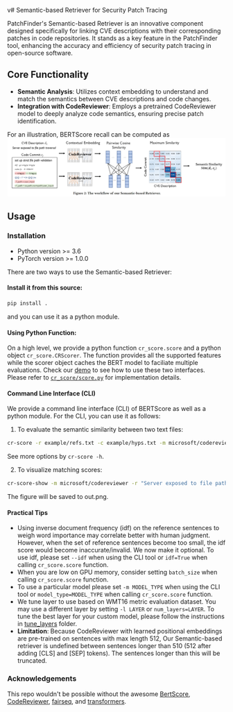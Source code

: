v# Semantic-based Retriever for Security Patch Tracing

PatchFinder's Semantic-based Retriever is an innovative component designed specifically for linking CVE descriptions with their corresponding patches in code repositories. It stands as a key feature in the PatchFinder tool, enhancing the accuracy and efficiency of security patch tracing in open-source software.

## Core Functionality
- **Semantic Analysis**: Utilizes context embedding to understand and match the semantics between CVE descriptions and code changes.
- **Integration with CodeReviewer**: Employs a pretrained CodeReviewer model to deeply analyze code semantics, ensuring precise patch identification.


For an illustration, BERTScore recall can be computed as
![](./semantic_retriever.png "CRScore")


## Usage

### Installation
* Python version >= 3.6
* PyTorch version >= 1.0.0

There are two ways to use the Semantic-based Retriever:

#### Install it from this source:
```sh
pip install .
```
and you can use it as a python module.

#### Using Python Function:

On a high level, we provide a python function `cr_score.score` and a python object `cr_score.CRScorer`.
The function provides all the supported features while the scorer object caches the BERT model to faciliate multiple evaluations.
Check our [demo](./example/Demo.ipynb) to see how to use these two interfaces. 
Please refer to [`cr_score/score.py`](./cr_score/score.py) for implementation details.



#### Command Line Interface (CLI)
We provide a command line interface (CLI) of BERTScore as well as a python module. 
For the CLI, you can use it as follows:
1. To evaluate the semantic similarity between two text files:

```sh
cr-score -r example/refs.txt -c example/hyps.txt -m microsoft/codereviewer
```

See more options by `cr-score -h`.


2. To visualize matching scores:
```sh
cr-score-show -m microsoft/codereviewer -r "Server exposed to file path traversal" -c "set up strict file path validation" -f out.png
```
The figure will be saved to out.png.


#### Practical Tips

* Using inverse document frequency (idf) on the reference
  sentences to weigh word importance  may correlate better with human judgment.
  However, when the set of reference sentences become too small, the idf score 
  would become inaccurate/invalid.
  We now make it optional. To use idf,
  please set `--idf` when using the CLI tool or
  `idf=True` when calling `cr_score.score` function.
* When you are low on GPU memory, consider setting `batch_size` when calling
  `cr_score.score` function.
* To use a particular model please set `-m MODEL_TYPE` when using the CLI tool
  or `model_type=MODEL_TYPE` when calling `cr_score.score` function. 
* We tune layer to use based on WMT16 metric evaluation dataset. You may use a
  different layer by setting `-l LAYER` or `num_layers=LAYER`. To tune the best layer for your custom model, please follow the instructions in [tune_layers](tune_layers) folder.
* __Limitation__: Because CodeReviewer with learned positional embeddings are pre-trained on sentences with max length 512, Our Semantic-based retriever is undefined between sentences longer than 510 (512 after adding \[CLS\] and \[SEP\] tokens). The sentences longer than this will be truncated. 


### Acknowledgements

This repo wouldn't be possible without the awesome [BertScore](https://github.com/Tiiiger/bert_score), [CodeReviewer](https://huggingface.co/microsoft/codereviewer), [fairseq](https://github.com/pytorch/fairseq), and [transformers](https://github.com/huggingface/transformers).



